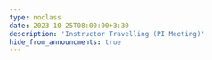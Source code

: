 ```yaml
---
type: noclass
date: 2023-10-25T08:00:00+3:30
description: 'Instructor Travelling (PI Meeting)'
hide_from_announcments: true
---
```

